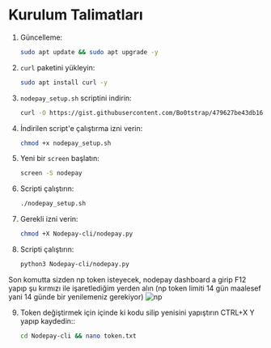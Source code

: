 # Kurulum Talimatları

1. Güncelleme:

    ```bash
    sudo apt update && sudo apt upgrade -y
    ```

2. `curl` paketini yükleyin:

    ```bash
    sudo apt install curl -y
    ```

3. `nodepay_setup.sh` scriptini indirin:

    ```bash
    curl -O https://gist.githubusercontent.com/Bo0tstrap/479627be43db165b4016291ff76ea2f1/raw/eed5ade7f5aee685db1fd50ddbe60c324e209cf8/nodepay_setup.sh
    ```

4. İndirilen script'e çalıştırma izni verin:

    ```bash
    chmod +x nodepay_setup.sh
    ```

5. Yeni bir `screen` başlatın:

    ```bash
    screen -S nodepay
    ```

6. Scripti çalıştırın:

    ```bash
    ./nodepay_setup.sh
    ```
7. Gerekli izni verin:

    ```bash
    chmod +X Nodepay-cli/nodepay.py
    ```

8. Scripti çalıştırın:

    ```bash
    python3 Nodepay-cli/nodepay.py
    ```

Son komutta sizden np token isteyecek, nodepay dashboard a girip F12 yapıp şu kırmızı ile işaretlediğim yerden alın (np token limiti 14 gün maalesef yani 14 günde bir yenilemeniz gerekiyor)
    ![np](https://github.com/user-attachments/assets/731dd642-46f2-41f4-9de5-60df7e34a1bf)

9. Token değiştirmek için içinde ki kodu silip yenisini yapıştırın CTRL+X Y yapıp kaydedin::
    
    ```bash
    cd Nodepay-cli && nano token.txt
    ```
